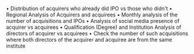 • Distribution of acquirers who already did IPO vs those who
didn't
• Regional Analysis of Acquirers and acquirees
• Monthly analysis of the number of acquisitions and IPOs
• Analysis of social media presence of acquirer vs acquirees
• Qualification (Degree) and Institution Analysis of directors of 
acquirer vs acquirees
• Check the number of such acquisitions where both directors of the
acquirer and acquiree are from the same institute
